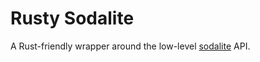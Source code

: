 # Rusty Sodalite

A Rust-friendly wrapper around the low-level [sodalite] API.

[sodalite]: https://crates.io/crates/sodalite
